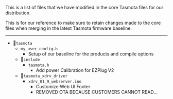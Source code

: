 This is a list of files that we have modified in the core Tasmota files for our distribution.

This is for our reference to make sure to retain changes made to the core files when merging in the latest Tasmota firmware baseline.

----------

- 📁`tasmota`
	- `my_user_config.h`
		- Setup of our baseline for the products and compile options
    - 📁`include`
    	- `tasmota.h`
			- Add power Calibration for EZPlug V2
	- 📁`tasmota_xdrv_driver`
	    - `xdrv_01_9_webserver.ino`
		    - Customize Web UI Footer
			- REMOVED OTA BECAUSE CUSTOMERS CANNOT READ...